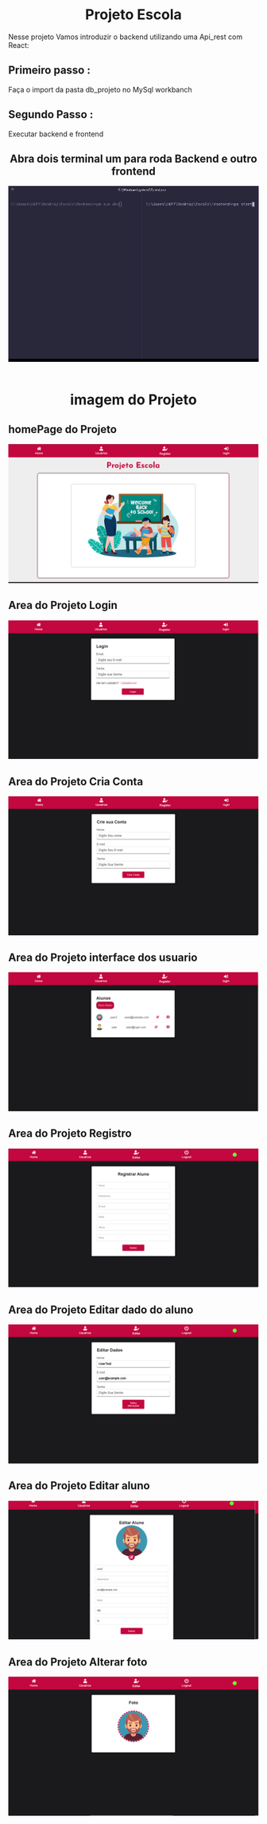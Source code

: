 <h1 align="center"> Projeto Escola </h1>

<p align="left"> Nesse projeto Vamos introduzir o backend utilizando uma  Api_rest com React: </h2> 
<h2 align="left"> Primeiro passo : </h2> 
 <p align="left"> Faça o import da pasta db_projeto  no MySql workbanch </p>
<h2 align=""left>Segundo Passo : </h2>
<p align="left"> Executar backend e  frontend </p>

<h2 align="center"> Abra dois terminal um para roda Backend e outro frontend </h2>
  <div align="center">
    <img src="./imgProjeto/terminal.png" alt="Terminal e comando">
  </div>

<br />



<h1 align="center">  imagem do Projeto </h1>

## homePage do Projeto
![alt text](./imgProjeto/HomePage.png)

## Area do Projeto Login
![alt text](./imgProjeto/areaLogin.png)

## Area do Projeto Cria Conta
![alt text](./imgProjeto/AreaCriaConta.png)

## Area do Projeto interface dos usuario
![alt text](./imgProjeto/AreaUsuarios.png)

## Area do Projeto Registro
![alt text](./imgProjeto/AreaRegistrarNovoAluno.png)

## Area do Projeto Editar dado do aluno
![alt text](./imgProjeto/EditarDadosConta.png)

## Area do Projeto Editar aluno
![alt text](./imgProjeto/EditarPerfil.png)

## Area do Projeto Alterar foto
![alt text](./imgProjeto/adicionaRemoverFoto.png)
